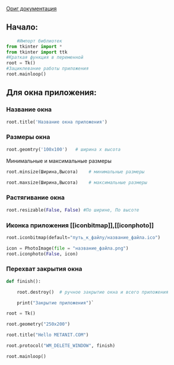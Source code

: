 [Ориг документация](https://docs.python.org/3/library/tkinter.html)
## Начало:
```python
	#Импорт библиотек
from tkinter import *
from tkinter import ttk
#Краткая функция в переменной
root = Tk()
#Зациклевание работы приложения
root.mainloop()
```
## Для окна приложения:

### Название окна
```python 
root.title('Название окна приложения')
```
### Размеры окна
```python
root.geomtry('100x100')   # ширина x высота
```

Минимальные и максимальные размеры
```python
root.minsize(Ширина,Высота)    # минимальные размеры

root.maxsize(Ширина,Высота)    # максимальные размеры
```

### Растягивание окна
```python
root.resizable(False, False) #По ширине, По высоте
```

### Иконка приложения [[iconbitmap]],[[iconphoto]]
```python
root.iconbitmap(default="путь_к_файлу/название_файла.ico")
```

```python 
icon = PhotoImage(file = "название_файла.png")
root.iconphoto(False, icon)
```

### Перехват закрытия окна
```python
def finish():

    root.destroy()  # ручное закрытие окна и всего приложения

    print("Закрытие приложения")`

root = Tk()

root.geometry("250x200")

root.title("Hello METANIT.COM")

root.protocol("WM_DELETE_WINDOW", finish)

root.mainloop()
```
